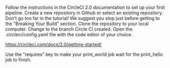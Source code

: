 Follow the instructions in the CircleCI 2.0 documentation to set up your first pipeline. Create a new repository in Github or select an existing repository. Don't go too far in the tutorial! We suggest you stop just before getting to the "Breaking Your Build" section.
Clone the repository to your local computer. Change to the branch Circle CI created.
Open the .circleci/config.yaml file with the code editor of your choice.

https://circleci.com/docs/2.0/getting-started/

Use the "requires" key to make your print_world job wait for the print_hello job to finish.

